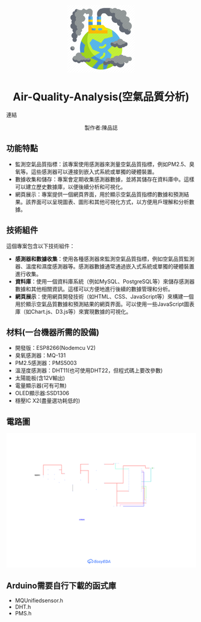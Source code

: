 <p align="center">
  <img width="180" src="./icon.png" alt="Air-conditioner">
  <h1 align="center">Air-Quality-Analysis(空氣品質分析)</h1>
  <a herf ="http://210.60.51.33/">連結</a>
  <p align="center">製作者:陳品誌</p>
</p>


## 功能特點

- 監測空氣品質指標：該專案使用感測器來測量空氣品質指標，例如PM2.5、臭氧等。這些感測器可以連接到嵌入式系統或單獨的硬體裝置。
- 數據收集和儲存：專案會定期收集感測器數據，並將其儲存在資料庫中。這樣可以建立歷史數據庫，以便後續分析和可視化。
- 網頁展示：專案提供一個網頁界面，用於顯示空氣品質指標的數據和預測結果。該界面可以呈現圖表、圖形和其他可視化方式，以方便用戶理解和分析數據。

## 技術組件

這個專案包含以下技術組件：

- **感測器和數據收集**：使用各種感測器來監測空氣品質指標，例如空氣品質監測器、溫度和濕度感測器等。感測器數據通常通過嵌入式系統或單獨的硬體裝置進行收集。
- **資料庫**：使用一個資料庫系統（例如MySQL、PostgreSQL等）來儲存感測器數據和其他相關資訊。這樣可以方便地進行後續的數據管理和分析。
- **網頁展示**：使用網頁開發技術（如HTML、CSS、JavaScript等）來構建一個用於顯示空氣品質數據和預測結果的網頁界面。可以使用一些JavaScript圖表庫（如Chart.js、D3.js等）來實現數據的可視化。

## 材料(一台機器所需的設備)
- 開發版：ESP8266(Nodemcu V2)
- 臭氧感測器：MQ-131
- PM2.5感測器：PMS5003
- 溫溼度感測器：DHT11(也可使用DHT22，但程式碼上要改參數)
- 太陽能板(含12V輸出)
- 電量顯示器(可有可無)
- OLED顯示器:SSD1306
- 穩壓IC X2(盡量選功耗低的)

## 電路圖
<img src="./circuit.svg">

## Arduino需要自行下載的函式庫
- MQUnifiedsensor.h
- DHT.h
- PMS.h
